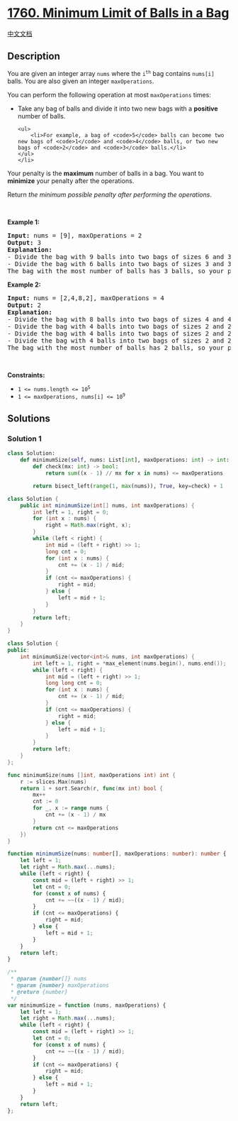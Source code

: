 # [1760. Minimum Limit of Balls in a Bag](https://leetcode.com/problems/minimum-limit-of-balls-in-a-bag)

[中文文档](/solution/1700-1799/1760.Minimum%20Limit%20of%20Balls%20in%20a%20Bag/README.md)

<!-- tags:Array,Binary Search -->

<!-- difficulty:Medium -->

## Description

<p>You are given an integer array <code>nums</code> where the <code>i<sup>th</sup></code> bag contains <code>nums[i]</code> balls. You are also given an integer <code>maxOperations</code>.</p>

<p>You can perform the following operation at most <code>maxOperations</code> times:</p>

<ul>
	<li>Take any bag of balls and divide it into two new bags with a <strong>positive </strong>number of balls.

    <ul>
    	<li>For example, a bag of <code>5</code> balls can become two new bags of <code>1</code> and <code>4</code> balls, or two new bags of <code>2</code> and <code>3</code> balls.</li>
    </ul>
    </li>

</ul>

<p>Your penalty is the <strong>maximum</strong> number of balls in a bag. You want to <strong>minimize</strong> your penalty after the operations.</p>

<p>Return <em>the minimum possible penalty after performing the operations</em>.</p>

<p>&nbsp;</p>
<p><strong class="example">Example 1:</strong></p>

<pre>
<strong>Input:</strong> nums = [9], maxOperations = 2
<strong>Output:</strong> 3
<strong>Explanation:</strong> 
- Divide the bag with 9 balls into two bags of sizes 6 and 3. [<strong><u>9</u></strong>] -&gt; [6,3].
- Divide the bag with 6 balls into two bags of sizes 3 and 3. [<strong><u>6</u></strong>,3] -&gt; [3,3,3].
The bag with the most number of balls has 3 balls, so your penalty is 3 and you should return 3.
</pre>

<p><strong class="example">Example 2:</strong></p>

<pre>
<strong>Input:</strong> nums = [2,4,8,2], maxOperations = 4
<strong>Output:</strong> 2
<strong>Explanation:</strong>
- Divide the bag with 8 balls into two bags of sizes 4 and 4. [2,4,<strong><u>8</u></strong>,2] -&gt; [2,4,4,4,2].
- Divide the bag with 4 balls into two bags of sizes 2 and 2. [2,<strong><u>4</u></strong>,4,4,2] -&gt; [2,2,2,4,4,2].
- Divide the bag with 4 balls into two bags of sizes 2 and 2. [2,2,2,<strong><u>4</u></strong>,4,2] -&gt; [2,2,2,2,2,4,2].
- Divide the bag with 4 balls into two bags of sizes 2 and 2. [2,2,2,2,2,<strong><u>4</u></strong>,2] -&gt; [2,2,2,2,2,2,2,2].
The bag with the most number of balls has 2 balls, so your penalty is 2, and you should return 2.
</pre>

<p>&nbsp;</p>
<p><strong>Constraints:</strong></p>

<ul>
	<li><code>1 &lt;= nums.length &lt;= 10<sup>5</sup></code></li>
	<li><code>1 &lt;= maxOperations, nums[i] &lt;= 10<sup>9</sup></code></li>
</ul>

## Solutions

### Solution 1

<!-- tabs:start -->

```python
class Solution:
    def minimumSize(self, nums: List[int], maxOperations: int) -> int:
        def check(mx: int) -> bool:
            return sum((x - 1) // mx for x in nums) <= maxOperations

        return bisect_left(range(1, max(nums)), True, key=check) + 1
```

```java
class Solution {
    public int minimumSize(int[] nums, int maxOperations) {
        int left = 1, right = 0;
        for (int x : nums) {
            right = Math.max(right, x);
        }
        while (left < right) {
            int mid = (left + right) >> 1;
            long cnt = 0;
            for (int x : nums) {
                cnt += (x - 1) / mid;
            }
            if (cnt <= maxOperations) {
                right = mid;
            } else {
                left = mid + 1;
            }
        }
        return left;
    }
}
```

```cpp
class Solution {
public:
    int minimumSize(vector<int>& nums, int maxOperations) {
        int left = 1, right = *max_element(nums.begin(), nums.end());
        while (left < right) {
            int mid = (left + right) >> 1;
            long long cnt = 0;
            for (int x : nums) {
                cnt += (x - 1) / mid;
            }
            if (cnt <= maxOperations) {
                right = mid;
            } else {
                left = mid + 1;
            }
        }
        return left;
    }
};
```

```go
func minimumSize(nums []int, maxOperations int) int {
	r := slices.Max(nums)
	return 1 + sort.Search(r, func(mx int) bool {
		mx++
		cnt := 0
		for _, x := range nums {
			cnt += (x - 1) / mx
		}
		return cnt <= maxOperations
	})
}
```

```ts
function minimumSize(nums: number[], maxOperations: number): number {
    let left = 1;
    let right = Math.max(...nums);
    while (left < right) {
        const mid = (left + right) >> 1;
        let cnt = 0;
        for (const x of nums) {
            cnt += ~~((x - 1) / mid);
        }
        if (cnt <= maxOperations) {
            right = mid;
        } else {
            left = mid + 1;
        }
    }
    return left;
}
```

```js
/**
 * @param {number[]} nums
 * @param {number} maxOperations
 * @return {number}
 */
var minimumSize = function (nums, maxOperations) {
    let left = 1;
    let right = Math.max(...nums);
    while (left < right) {
        const mid = (left + right) >> 1;
        let cnt = 0;
        for (const x of nums) {
            cnt += ~~((x - 1) / mid);
        }
        if (cnt <= maxOperations) {
            right = mid;
        } else {
            left = mid + 1;
        }
    }
    return left;
};
```

<!-- tabs:end -->

<!-- end -->
